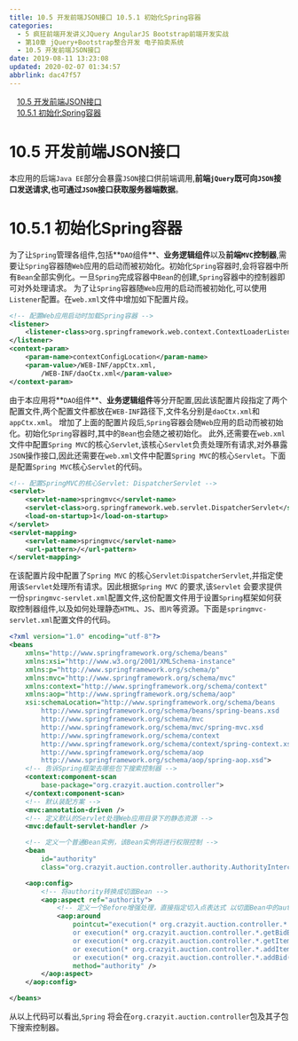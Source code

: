 ```yaml
---
title: 10.5 开发前端JSON接口 10.5.1 初始化Spring容器
categories: 
  - 5 疯狂前端开发讲义JQuery AngularJS Bootstrap前端开发实战
  - 第10章 jQuery+Bootstrap整合开发 电子拍卖系统
  - 10.5 开发前端JSON接口
date: 2019-08-11 13:23:08
updated: 2020-02-07 01:34:57
abbrlink: dac47f57
---
```

<div id='my_toc'><a href="/JavaReadingNotes/dac47f57/#10-5-开发前端JSON接口" class="header_1">10.5 开发前端JSON接口</a>&nbsp;<br><a href="/JavaReadingNotes/dac47f57/#10-5-1-初始化Spring容器" class="header_1">10.5.1 初始化Spring容器</a>&nbsp;<br></div>
<style>.header_1{margin-left: 1em;}.header_2{margin-left: 2em;}.header_3{margin-left: 3em;}.header_4{margin-left: 4em;}.header_5{margin-left: 5em;}.header_6{margin-left: 6em;}</style>
<!--more-->
<script>if (navigator.platform.search('arm')==-1){document.getElementById('my_toc').style.display = 'none';}var e,p = document.getElementsByTagName('p');while (p.length>0) {e = p[0];e.parentElement.removeChild(e);}</script>

<!--end-->
# 10.5 开发前端JSON接口 #
本应用的后端`Java EE`部分会暴露`JSON`接口供前端调用,**前端`jQuery`既可向`JSON`接口发送请求,也可通过`JSON`接口获取服务器端数据**。
# 10.5.1 初始化Spring容器 #
为了让`Spring`管理各组件,包括**`DAO`组件**、**业务逻辑组件**以及**前端`MVC`控制器**,需要让`Spring`容器随`Web`应用的启动而被初始化。初始化`Spring`容器时,会将容器中所有`Bean`全部实例化。一旦`Spring`完成容器中`Bean`的创建,`Spring`容器中的控制器即可对外处理请求。
为了让`Spring`容器随`Web`应用的启动而被初始化,可以使用`Listener`配置。在`web.xml`文件中增加如下配置片段。
```xml
<!-- 配置Web应用启动时加载Spring容器 -->
<listener>
    <listener-class>org.springframework.web.context.ContextLoaderListener</listener-class>
</listener>
<context-param>
    <param-name>contextConfigLocation</param-name>
    <param-value>/WEB-INF/appCtx.xml,
        /WEB-INF/daoCtx.xml</param-value>
</context-param>
```
由于本应用将**`DAO`组件**、**业务逻辑组件**等分开配置,因此该配置片段指定了两个配置文件,两个配置文件都放在`WEB-INF`路径下,文件名分别是`daoCtx.xml`和`appCtx.xml`。
增加了上面的配置片段后,`Spring`容器会随`Web`应用的启动而被初始化。初始化`Spring`容器时,其中的`Bean`也会随之被初始化。
此外,还需要在`web.xml`文件中配置`Spring MVC`的核心`Servlet`,该核心`Servlet`负责处理所有请求,对外暴露`JSON`操作接口,因此还需要在`web.xml`文件中配置`Spring MVC`的核心`Servlet`。下面是配置`Spring MVC`核心`Servlet`的代码。
```xml
<!-- 配置SpringMVC的核心Servlet: DispatcherServlet -->
<servlet>
    <servlet-name>springmvc</servlet-name>
    <servlet-class>org.springframework.web.servlet.DispatcherServlet</servlet-class>
    <load-on-startup>1</load-on-startup>
</servlet>
<servlet-mapping>
    <servlet-name>springmvc</servlet-name>
    <url-pattern>/</url-pattern>
</servlet-mapping>
```
在该配置片段中配置了`Spring MVC` 的核心`Servlet`:`DispatcherServlet`,并指定使用该`Servlet`处理所有请求。因此根据`Spring MVC` 的要求,该`Servlet` 会要求提供一份`springmvc-servlet.xml`配置文件,这份配置文件用于设置`Spring`框架如何获取控制器组件,以及如何处理静态`HTML`、`JS`、`图片`等资源。下面是`springmvc-servlet.xml`配置文件的代码。
```xml
<?xml version="1.0" encoding="utf-8"?>
<beans
    xmlns="http://www.springframework.org/schema/beans"
    xmlns:xsi="http://www.w3.org/2001/XMLSchema-instance"
    xmlns:p="http://www.springframework.org/schema/p"
    xmlns:mvc="http://www.springframework.org/schema/mvc"
    xmlns:context="http://www.springframework.org/schema/context"
    xmlns:aop="http://www.springframework.org/schema/aop"
    xsi:schemaLocation="http://www.springframework.org/schema/beans
        http://www.springframework.org/schema/beans/spring-beans.xsd
        http://www.springframework.org/schema/mvc 
        http://www.springframework.org/schema/mvc/spring-mvc.xsd
        http://www.springframework.org/schema/context
        http://www.springframework.org/schema/context/spring-context.xsd
        http://www.springframework.org/schema/aop
        http://www.springframework.org/schema/aop/spring-aop.xsd">
    <!-- 告诉Spring框架去哪些包下搜索控制器 -->
    <context:component-scan
        base-package="org.crazyit.auction.controller">
    </context:component-scan>
    <!-- 默认装配方案 -->
    <mvc:annotation-driven />
    <!-- 定义默认的Servlet处理Web应用目录下的静态资源 -->
    <mvc:default-servlet-handler />

    <!-- 定义一个普通Bean实例，该Bean实例将进行权限控制 -->
    <bean
        id="authority"
        class="org.crazyit.auction.controller.authority.AuthorityInterceptor" />

    <aop:config>
        <!-- 将authority转换成切面Bean -->
        <aop:aspect ref="authority">
            <!-- 定义一个Before增强处理，直接指定切入点表达式 以切面Bean中的authority()方法作为增强处理方法 -->
            <aop:around
                pointcut="execution(* org.crazyit.auction.controller.*.getItemByWiner(..))
                or execution(* org.crazyit.auction.controller.*.getBidByUser(..))
                or execution(* org.crazyit.auction.controller.*.getItemsByOwner(..))
                or execution(* org.crazyit.auction.controller.*.addItem(..))
                or execution(* org.crazyit.auction.controller.*.addBid(..))"
                method="authority" />
        </aop:aspect>
    </aop:config>

</beans>
```
从以上代码可以看出,`Spring` 将会在`org.crazyit.auction.controller`包及其子包下搜索控制器。

